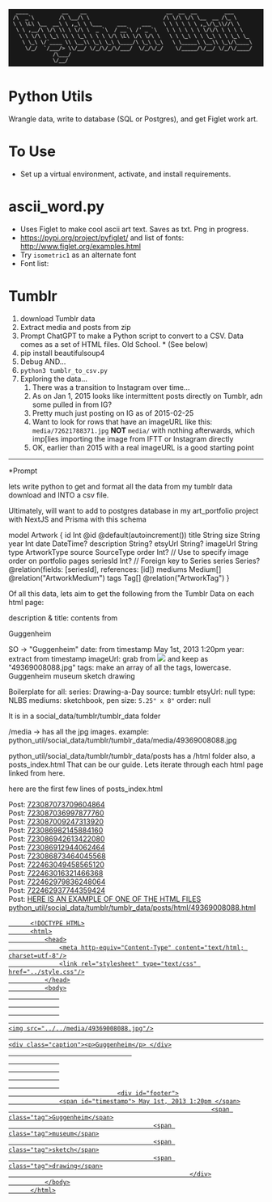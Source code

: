![Python Utils in Ascii Art text](../public/screenshots/Python_Util.png)

# Python Utils

Wrangle data, write to database (SQL or Postgres), and get Figlet work art.

# To Use

- Set up a virtual environment, activate, and install requirements. 

# ascii_word.py

- Uses Figlet to make cool ascii art text. Saves as txt. Png in progress.
- https://pypi.org/project/pyfiglet/ and list of fonts: http://www.figlet.org/examples.html
- Try `isometric1` as an alternate font
- Font list: 

# Tumblr

1. download Tumblr data
2. Extract media and posts from zip
3. Prompt ChatGPT to make a Python script to convert to a CSV. Data comes as a set of HTML files. Old School. * (See below)
4. pip install beautifulsoup4
5. Debug AND...
6. `python3 tumblr_to_csv.py`
7. Exploring the data...
   1. There was a transition to Instagram over time...
   2. As on Jan 1, 2015 looks like intermittent posts directly on Tumblr, adn some pulled in from IG? 
   3. Pretty much just posting on IG as of 2015-02-25
   4. Want to look for rows that have an imageURL like this: `media/72621788371.jpg` **NOT** `media/` with nothing afterwards, which imp[lies importing the image from IFTT or Instagram directly
   5. OK, earlier than 2015 with a real imageURL is a good starting point
  






--------




*Prompt

  lets write python to get and format all the data from my tumblr data download and INTO a csv file.

  Ultimately, will want to add to postgres database in my art_portfolio project with NextJS and Prisma with this schema

  model Artwork {
    id          Int        @id @default(autoincrement())
    title       String
    size        String
    year        Int
    date        DateTime?
    description String?
    etsyUrl     String?
    imageUrl    String
    type        ArtworkType
    source      SourceType
    order       Int?      // Use to specify image order on portfolio pages
    seriesId    Int?      // Foreign key to Series
    series      Series?   @relation(fields: [seriesId], references: [id])
    mediums     Medium[]  @relation("ArtworkMedium")
    tags        Tag[]     @relation("ArtworkTag")
  }

  Of all this data, lets aim to get the following from the Tumblr Data on each html page:

  description & title: contents from <div class="caption"><p>Guggenheim</p> </div> SO -> "Guggenheim"
  date: from timestamp <span id="timestamp"> May 1st, 2013 1:20pm </span>
  year: extract from timestamp
  imageUrl: grab from <img src="../../media/49369008088.jpg"/> and keep as "49369008088.jpg"
  tags: make an array of all the tags, lowercase. <span class="tag">Guggenheim</span>
                                            <span class="tag">museum</span>
                                            <span class="tag">sketch</span>
                                            <span class="tag">drawing</span>
                                                      </div>

  Boilerplate for all:
  series: Drawing-a-Day
  source: tumblr
  etsyUrl: null 
  type: NLBS
  mediums: sketchbook, pen
  size: `5.25" x 8"`
  order: null







  It is in a social_data/tumblr/tumblr_data folder

  /media -> has all the jpg images. 
  example: python_util/social_data/tumblr/tumblr_data/media/49369008088.jpg

  python_util/social_data/tumblr/tumblr_data/posts
  has a /html folder
  also, a posts_index.html
  That can be our guide.
  Lets iterate through each html page linked from here.

  here are the first few lines of posts_index.html


  <!doctype html><html><body><div class='post_link' id='723087073709604864'>Post: <a href='html/723087073709604864.html' target='_blank'>723087073709604864</a></div><div class='post_link' id='723087036997877760'>Post: <a href='html/723087036997877760.html' target='_blank'>723087036997877760</a></div><div class='post_link' id='723087009247313920'>Post: <a href='html/723087009247313920.html' target='_blank'>723087009247313920</a></div><div class='post_link' id='723086982145884160'>Post: <a href='html/723086982145884160.html' target='_blank'>723086982145884160</a></div><div class='post_link' id='723086942613422080'>Post: <a href='html/723086942613422080.html' target='_blank'>723086942613422080</a></div><div class='post_link' id='723086912944062464'>Post: <a href='html/723086912944062464.html' target='_blank'>723086912944062464</a></div><div class='post_link' id='723086873464045568'>Post: <a href='html/723086873464045568.html' target='_blank'>723086873464045568</a></div><div class='post_link' id='722463049458565120'>Post: <a href='html/722463049458565120.html' target='_blank'>722463049458565120</a></div><div class='post_link' id='722463016321466368'>Post: <a href='html/722463016321466368.html' target='_blank'>722463016321466368</a></div><div class='post_link' id='722462979836248064'>Post: <a href='html/722462979836248064.html' target='_blank'>722462979836248064</a></div><div class='post_link' id='722462937744359424'>Post: <a href='html/722462937744359424.html' target='_blank'>722462937744359424</a></div><div class='post_link' id='722462887986249728'>Post: <a href='html/722462887986249728.html' 



  HERE IS AN EXAMPLE OF ONE OF THE HTML FILES
  python_util/social_data/tumblr/tumblr_data/posts/html/49369008088.html

          <!DOCTYPE HTML>
          <html>
              <head>
                  <meta http-equiv="Content-Type" content="text/html; charset=utf-8"/>
                  <link rel="stylesheet" type="text/css" href="../style.css"/>
              </head>
              <body>
                  
                  
                  
                                                                                          <img src="../../media/49369008088.jpg"/>
                                                                                            <div class="caption"><p>Guggenheim</p> </div>
                                      
                  
                  
                  
                  
                                  <div id="footer">
                  <span id="timestamp"> May 1st, 2013 1:20pm </span>
                                                            <span class="tag">Guggenheim</span>
                                            <span class="tag">museum</span>
                                            <span class="tag">sketch</span>
                                            <span class="tag">drawing</span>
                                                      </div>
              </body>
          </html>

